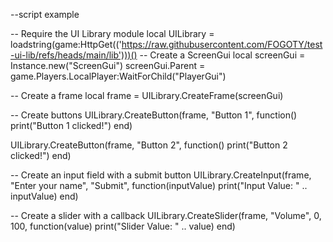 --script example











-- Require the UI Library module
local UILibrary = loadstring(game:HttpGet(('https://raw.githubusercontent.com/FOGOTY/test-ui-lib/refs/heads/main/lib')))()
-- Create a ScreenGui
local screenGui = Instance.new("ScreenGui")
screenGui.Parent = game.Players.LocalPlayer:WaitForChild("PlayerGui")

-- Create a frame
local frame = UILibrary.CreateFrame(screenGui)

-- Create buttons
UILibrary.CreateButton(frame, "Button 1", function()
    print("Button 1 clicked!")
end)

UILibrary.CreateButton(frame, "Button 2", function()
    print("Button 2 clicked!")
end)

-- Create an input field with a submit button
UILibrary.CreateInput(frame, "Enter your name", "Submit", function(inputValue)
    print("Input Value: " .. inputValue)
end)

-- Create a slider with a callback
UILibrary.CreateSlider(frame, "Volume", 0, 100, function(value)
    print("Slider Value: " .. value)
end)
